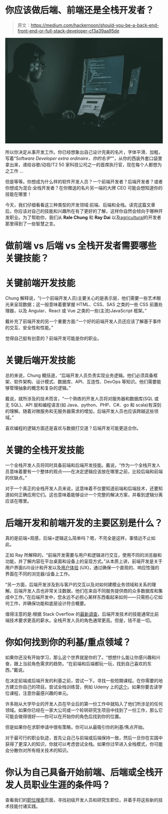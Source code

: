 # 你应该做后端、前端还是全栈开发者？

> 原文：<https://medium.com/hackernoon/should-you-be-a-back-end-front-end-or-full-stack-developer-cf3a39aa95de>

![](img/587de716c267dde033b265e734ac84ca.png)

所以你决定从事开发工作。你已经想象出自己设计完美的名片，字体平滑、加粗，写着“Soft*ware Developer extra ordinaire，你的名字“*”，从你的西装外套口袋里拿出来，递给谷歌/动视/T2 50 家科技公司之一的首席执行官，现在每个人都想为之工作 …

但是等等。你想成为什么样的软件开发人员？一个前端开发者？后端开发者？或者你想成为混合:全栈开发者？在你赠送的名片另一端的大牌 CEO 可能会想知道你的技能在哪里！

今天，我们仔细看看这三种类型的开发领域:前端、后端和全栈。读完这篇文章后，你应该对自己的技能和兴趣所在有了更好的了解，这样你自然会倾向于哪种开发职业。为了帮助你，我们从 **Rale Chung** 和 **Ray Dai** 以及[agricultural](https://www.agridigital.io/)的开发者那里得到了一些智慧之言。

# 做前端 vs 后端 vs 全栈开发者需要哪些关键技能？

# 关键前端开发技能

Chung 解释说，“(一个前端开发人员)主要关心的是表示层，他们需要一些艺术眼光来呈现数据；这一般意味着要掌握 HTML、CSS、SAS 之类的一些 CSS 前置处理器，以及 Angular、React 或 Vue 之类的一些(主流)JavaScript 框架。”

戴补充了前端开发的另一个重要方面:“一个好的前端开发人员还应该了解基于事件的交互、安全性和性能。”

觉得自己挺有创意的？前端开发可能是你的职业。

# 关键后端开发技能

总的来说，Chung 概括道，“后端开发人员负责实现业务逻辑。他们必须具备框架、软件架构、设计模式、数据库、API、互连性、DevOps 等知识。他们需要能够管理抽象的概念和复杂的逻辑。”

戴说，就所涉及的技术而言，“一个熟练的开发人员将对服务器和数据库(SQL 或无 SQL)、API 层和编程语言(如 Java、python、PHP、C#、go 和 scala)有深刻的理解。随着对微服务和无服务器需求的增加，后端开发人员也应该跨越这些领域。”

喜欢编程的逻辑方面还是喜欢与数据打交道？后端开发可能更适合你。

# 关键的全栈开发技能

一个全栈开发人员将同时具备前端和后端开发技能。戴说，“作为一个全栈开发人员意味着要有一个整体的观点——在决定逻辑应该放在哪里之前，比较后端和前端的优缺点。”

对于一个真正的全栈开发人员来说，这意味着不仅要知道前端和后端技术，还要知道如何正确应用它们。这也意味着能够设计一个完整的解决方案，并看到逻辑分离应该在哪里。

# 后端开发和前端开发的主要区别是什么？

真的是前端=观感，后端=逻辑这么简单吗？嗯，不完全是这样，事情远不止如此。

正如 Ray 所解释的，“前端开发需要与用户和逻辑进行交互，使用不同的浏览器和功能，并了解内容在平台桌面和设备上的呈现方式。”从本质上讲，前端开发是关于用户界面(UI)设计和开发以及[用户体验](https://www.themartec.com/insidelook/future-career-ux) (UX)，通过确保一个直观的、响应性强的界面在不同的浏览器/设备上工作。

“另一方面，后端开发涉及到与客户的交互以及对如何建模业务领域和关系的理解。后端开发人员也非常关注数据，他们在来自不同服务提供商的众多数据库和集成中工作。”在后端开发中，您永远不必担心某样东西看起来如何——只需担心它如何工作，并确保功能和底层设计符合概要。

值得注意的是:根据 Stack Overflow 的[最新调查](https://insights.stackoverflow.com/survey/2018/)，后端开发技术的技能通常比前端技术要求更高的薪水。全栈开发人员的角色通常更高。但是，钱不是一切。

# 你如何找到你的利基/重点领域？

如果你还没有开始学习，那么这个世界就是你的了。“想想什么能让你感兴趣和兴奋，跟上当前角色需求的趋势。“在前端和后端都玩一玩，找到自己喜欢的东西，”戴说。

在决定前端或后端开发的利基之前，尝试一下。寻找一些短期课程。在你需要的地方建立你自己的项目。尝试全栈训练营，例如 Udemy 上的[这个](https://www.udemy.com/full-stack-web-developer-bootcamp/)。如果你要去读学位课程，注意你最感兴趣的单元。

许多刚从大学毕业的开发人员在毕业后的第一份工作中就陷入了他们所涉足的任何领域。如果你已经在一家大公司或一个轮转研究生项目中找到了一份工作，那么它可能会做得很好——你可以在开始你的角色后找到你的位置。

但是如果你在求职申请中很有策略，你可以从最吸引你的利基/焦点开始。

对于最可行的职业轨迹，首先让自己与前端或后端保持一致，然后一旦你在实践中获得了更深入的知识，你就可以考虑尝试全栈。如果你过早进入全栈模式，你可能会分散你对所有相关技术的知识。

# 你认为自己具备开始前端、后端或全栈开发人员职业生涯的条件吗？

查看我们的[职位搜索](https://www.themartec.com/jobs)页面，寻找初级开发人员和研究生职位，并着手将这些新的技术技能付诸实践。